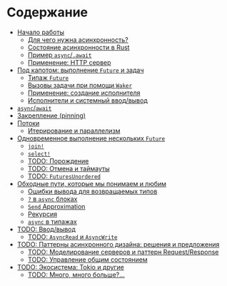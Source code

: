 # Содержание

- [Начало работы](01_getting_started/01_chapter.md)
    - [](01_getting_started/02_why_async.md)[Для чего нужна асинхронность?](01_getting_started/02_why_async.md)
    - [](01_getting_started/03_state_of_async_rust.md)[Состояние асинхронности в Rust](01_getting_started/03_state_of_async_rust.md)
    - [Пример `async`/`.await`](01_getting_started/04_async_await_primer.md)
    - [](01_getting_started/05_http_server_example.md)[Применение: HTTP сервер](01_getting_started/05_http_server_example.md)
- [](02_execution/01_chapter.md)[Под капотом: выполнение `Future` и задач](02_execution/01_chapter.md)
    - [](02_execution/02_future.md)[Типаж `Future`](02_execution/02_future.md)
    - [](02_execution/03_wakeups.md)[Вызовы задачи при помощи `Waker`](02_execution/03_wakeups.md)
    - [](02_execution/04_executor.md)[Применение: создание исполнителя](02_execution/04_executor.md)
    - [](02_execution/05_io.md)[Исполнители и системный ввод/вывод](02_execution/05_io.md)
- [`async`/`await`](03_async_await/01_chapter.md)
- [](04_pinning/01_chapter.md)[Закрепление (pinning)](04_pinning/01_chapter.md)
- [](05_streams/01_chapter.md)[Потоки](05_streams/01_chapter.md)
    - [](05_streams/02_iteration_and_concurrency.md)[Итерирование и параллелизм](05_streams/02_iteration_and_concurrency.md)
- [Одновременное выполнение нескольких `Future`](06_multiple_futures/01_chapter.md)
    - [`join!`](06_multiple_futures/02_join.md)
    - [`select!`](06_multiple_futures/03_select.md)
    - [](404.md)[TODO: Порождение](404.md)
    - [](404.md)[TODO: Отмена и таймауты](404.md)
    - [](404.md)[TODO: `FuturesUnordered`](404.md)
- [](07_workarounds/01_chapter.md)[Обходные пути, которые мы понимаем и любим](07_workarounds/01_chapter.md)
    - [](07_workarounds/02_return_type.md)[Ошибки вывода для возвращаемых типов](07_workarounds/02_return_type.md)
    - [`?` в `async` блоках](07_workarounds/03_err_in_async_blocks.md)
    - [`Send` Approximation](07_workarounds/04_send_approximation.md)
    - [](07_workarounds/05_recursion.md)[Рекурсия](07_workarounds/05_recursion.md)
    - [`async` в типажах](07_workarounds/06_async_in_traits.md)
- [](404.md)[TODO: Ввод/вывод](404.md)
    - [](404.md)[TODO: `AsyncRead` и `AsyncWrite`](404.md)
- [](404.md)[TODO: Паттерны асинхронного дизайна: решения и предложения](404.md)
    - [](404.md)[TODO: Моделирование серверов и паттерн Request/Response](404.md)
    - [](404.md)[TODO: Управление общим состоянием](404.md)
- [](404.md)[TODO: Экосистема: Tokio и другие](404.md)
    - [](404.md)[TODO: Много, много больше?...](404.md)

